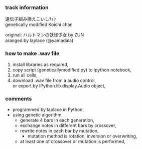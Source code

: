 ### track information

遺伝子組み換えこいしﾁｬﾝ  
genetically modified Koichi chan  

original: ハルトマンの妖怪少女 by ZUN  
aranged by laplace (@yamadala)  

### how to make .wav file

1. install libraries as required,  
2. copy script (geneticallymodified.py) to ipython notebook,  
3. run all cells,  
4. download .wav file from a audio control,  
  or export by IPython.lib.display.Audio object,  

### comments

* programmed by laplace in Python,  
* using genetic algorithm,  
  * generate 4 bars in each generation,  
  * exchange notes in different bars by crossover,  
  * rewrite notes in each bar by mutation,  
    * mutation method is rotation, inversion or overwriting,  
  * at least one of crossover or mutation is performed,  
